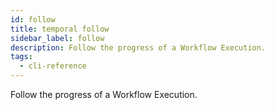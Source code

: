 ```yaml
---
id: follow
title: temporal follow
sidebar_label: follow
description: Follow the progress of a Workflow Execution.
tags:
  - cli-reference
---
```


Follow the progress of a Workflow Execution.
